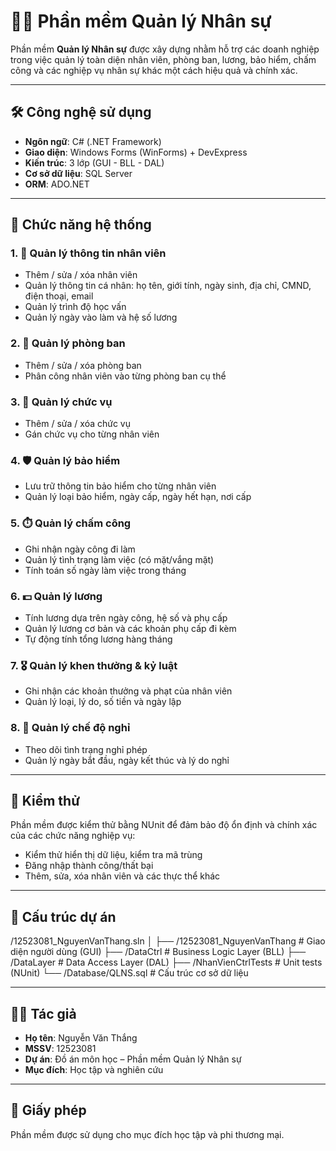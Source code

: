 # 🧑‍💼 Phần mềm Quản lý Nhân sự

Phần mềm **Quản lý Nhân sự** được xây dựng nhằm hỗ trợ các doanh nghiệp trong việc quản lý toàn diện nhân viên, phòng ban, lương, bảo hiểm, chấm công và các nghiệp vụ nhân sự khác một cách hiệu quả và chính xác.

---

## 🛠️ Công nghệ sử dụng

- **Ngôn ngữ**: C# (.NET Framework)
- **Giao diện**: Windows Forms (WinForms) + DevExpress
- **Kiến trúc**: 3 lớp (GUI - BLL - DAL)
- **Cơ sở dữ liệu**: SQL Server
- **ORM**: ADO.NET

---

## 📌 Chức năng hệ thống

### 1. 👤 Quản lý thông tin nhân viên
- Thêm / sửa / xóa nhân viên
- Quản lý thông tin cá nhân: họ tên, giới tính, ngày sinh, địa chỉ, CMND, điện thoại, email
- Quản lý trình độ học vấn
- Quản lý ngày vào làm và hệ số lương

### 2. 🏢 Quản lý phòng ban
- Thêm / sửa / xóa phòng ban
- Phân công nhân viên vào từng phòng ban cụ thể

### 3. 🧷 Quản lý chức vụ
- Thêm / sửa / xóa chức vụ
- Gán chức vụ cho từng nhân viên

### 4. 🛡️ Quản lý bảo hiểm
- Lưu trữ thông tin bảo hiểm cho từng nhân viên
- Quản lý loại bảo hiểm, ngày cấp, ngày hết hạn, nơi cấp

### 5. ⏱️ Quản lý chấm công
- Ghi nhận ngày công đi làm
- Quản lý tình trạng làm việc (có mặt/vắng mặt)
- Tính toán số ngày làm việc trong tháng

### 6. 💵 Quản lý lương
- Tính lương dựa trên ngày công, hệ số và phụ cấp
- Quản lý lương cơ bản và các khoản phụ cấp đi kèm
- Tự động tính tổng lương hàng tháng

### 7. 🎖️ Quản lý khen thưởng & kỷ luật
- Ghi nhận các khoản thưởng và phạt của nhân viên
- Quản lý loại, lý do, số tiền và ngày lập

### 8. 📆 Quản lý chế độ nghỉ
- Theo dõi tình trạng nghỉ phép
- Quản lý ngày bắt đầu, ngày kết thúc và lý do nghỉ

---

## 🧪 Kiểm thử

Phần mềm được kiểm thử bằng NUnit để đảm bảo độ ổn định và chính xác của các chức năng nghiệp vụ:
- Kiểm thử hiển thị dữ liệu, kiểm tra mã trùng
- Đăng nhập thành công/thất bại
- Thêm, sửa, xóa nhân viên và các thực thể khác

---

## 📁 Cấu trúc dự án

/12523081_NguyenVanThang.sln
│
├── /12523081_NguyenVanThang # Giao diện người dùng (GUI)
├── /DataCtrl # Business Logic Layer (BLL)
├── /DataLayer # Data Access Layer (DAL)
├── /NhanVienCtrlTests # Unit tests (NUnit)
└── /Database/QLNS.sql # Cấu trúc cơ sở dữ liệu

---

## 👨‍💻 Tác giả

- **Họ tên**: Nguyễn Văn Thắng  
- **MSSV**: 12523081  
- **Dự án**: Đồ án môn học – Phần mềm Quản lý Nhân sự  
- **Mục đích**: Học tập và nghiên cứu

---

## 📄 Giấy phép

Phần mềm được sử dụng cho mục đích học tập và phi thương mại.

